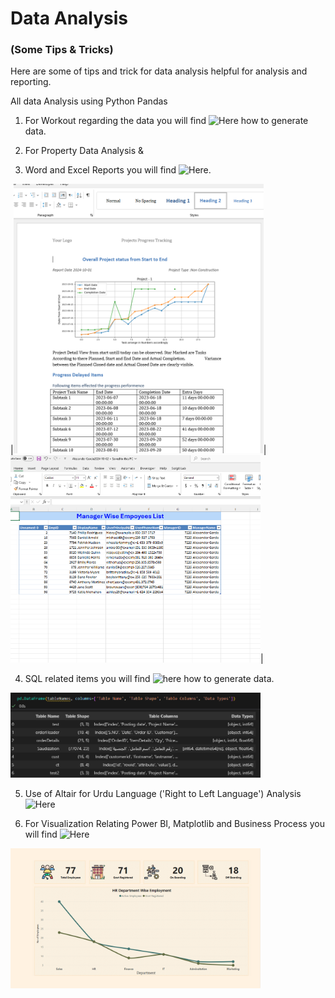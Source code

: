 
# Data Analysis 
### (Some Tips & Tricks)

Here are some of tips and trick for data analysis helpful for analysis and reporting.

All data Analysis using Python Pandas 

1. For Workout regarding the data you will find ![Here](/Data_Generation/) how to generate data.

2. For Property Data Analysis & 

3. Word and Excel Reports you will find ![Here](/Reports(MS-Excel&Word)/).

|<img src="/Reports(MS-Excel&Word)/Data/Matplotlib/ReportPic.png" alt="Word Documnet" width="400"/>|
<img src="/Reports(MS-Excel&Word)/Data/Matplotlib/ExcelReport.PNG" alt="Excel Report" width="400"/>|

4. SQL related items you will find ![here](/SQL/) how to generate data.
 <img src="/SQL/Output.PNG" alt="Word Documnet" width="400"/>   

5. Use of Altair for Urdu Language ('Right to Left Language') Analysis ![Here](/Urdu_Data_Analysis/)

6. For Visualization Relating Power BI, Matplotlib and Business Process you will find ![Here](/Visualization/)

<img src="/Visualization/PowerBI/Data/HRReport.png" alt="HR Report" width="400"/> 
    
    





